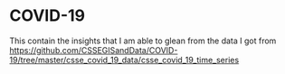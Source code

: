 # COVID-19
This contain the insights that I am able to glean from the data I got from https://github.com/CSSEGISandData/COVID-19/tree/master/csse_covid_19_data/csse_covid_19_time_series
